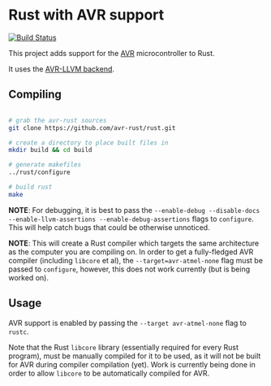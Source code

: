 # Rust with AVR support

[![Build Status](https://travis-ci.org/avr-rust/rust.svg)](https://travis-ci.org/avr-rust/rust)

This project adds support for the [AVR](https://en.wikipedia.org/wiki/Atmel_AVR)
microcontroller to Rust.

It uses the [AVR-LLVM backend](https://github.com/avr-llvm/llvm).

## Compiling

``` bash

# grab the avr-rust sources
git clone https://github.com/avr-rust/rust.git

# create a directory to place built files in
mkdir build && cd build

# generate makefiles
../rust/configure

# build rust
make
```

**NOTE**: For debugging, it is best to pass the
`--enable-debug --disable-docs --enable-llvm-assertions --enable-debug-assertions`
flags to `configure`. This will help catch bugs that could be otherwise unnoticed.

**NOTE**: This will create a Rust compiler which targets the same architecture
as the computer you are compiling on. In order to get a fully-fledged AVR
compiler (including `libcore` et al), the `--target=avr-atmel-none` flag must
be passed to `configure`, however, this does not work currently (but is being
worked on).

## Usage

AVR support is enabled by passing the `--target avr-atmel-none` flag to `rustc`.

Note that the Rust `libcore` library (essentially required for every Rust program),
must be manually compiled for it to be used, as it will not be built for AVR during
compiler compilation (yet). Work is currently being done in order to allow `libcore`
to be automatically compiled for AVR.
